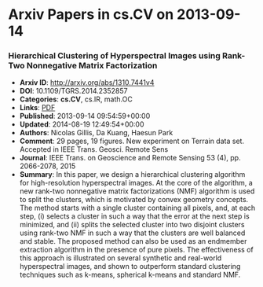 # Arxiv Papers in cs.CV on 2013-09-14
### Hierarchical Clustering of Hyperspectral Images using Rank-Two Nonnegative Matrix Factorization
- **Arxiv ID**: http://arxiv.org/abs/1310.7441v4
- **DOI**: 10.1109/TGRS.2014.2352857
- **Categories**: **cs.CV**, cs.IR, math.OC
- **Links**: [PDF](http://arxiv.org/pdf/1310.7441v4)
- **Published**: 2013-09-14 09:54:59+00:00
- **Updated**: 2014-08-19 12:49:54+00:00
- **Authors**: Nicolas Gillis, Da Kuang, Haesun Park
- **Comment**: 29 pages, 19 figures. New experiment on Terrain data set. Accepted in
  IEEE Trans. Geosci. Remote Sens
- **Journal**: IEEE Trans. on Geoscience and Remote Sensing 53 (4), pp.
  2066-2078, 2015
- **Summary**: In this paper, we design a hierarchical clustering algorithm for high-resolution hyperspectral images. At the core of the algorithm, a new rank-two nonnegative matrix factorizations (NMF) algorithm is used to split the clusters, which is motivated by convex geometry concepts. The method starts with a single cluster containing all pixels, and, at each step, (i) selects a cluster in such a way that the error at the next step is minimized, and (ii) splits the selected cluster into two disjoint clusters using rank-two NMF in such a way that the clusters are well balanced and stable. The proposed method can also be used as an endmember extraction algorithm in the presence of pure pixels. The effectiveness of this approach is illustrated on several synthetic and real-world hyperspectral images, and shown to outperform standard clustering techniques such as k-means, spherical k-means and standard NMF.



